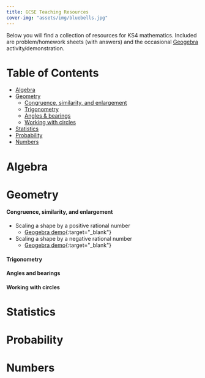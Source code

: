 ```yaml
---
title: GCSE Teaching Resources
cover-img: "assets/img/bluebells.jpg"
---
```


Below you will find a collection of resources for KS4 mathematics. Included are problem/homework sheets (with answers) and the occasional [Geogebra](https://www.geogebra.org) activity/demonstration.

# Table of Contents
- [Algebra](#algebra)
- [Geometry](#geometry)
    - [Congruence, similarity, and enlargement](#congruence-similarity-and-enlargement)
    - [Trigonometry](#trigonometry)
    - [Angles & bearings](#angles-and-bearings)
    - [Working with circles](#working-with-circles)
- [Statistics](#statistics)
- [Probability](#probability)
- [Numbers](#numbers)

# Algebra

# Geometry

#### Congruence, similarity, and enlargement
- Scaling a shape by a positive rational number
     - [Geogebra demo](https://www.geogebra.org/m/ajecbavz){:target="_blank"}
- Scaling a shape by a negative rational number
    - [Geogebra demo](https://www.geogebra.org/m/gt7vk4b5){:target="_blank"}

#### Trigonometry

#### Angles and bearings

#### Working with circles

# Statistics

# Probability

# Numbers
